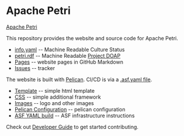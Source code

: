 # Apache Petri

[Apache Petri](https://petri.apache.org/)

This repository provides the website and source code for Apache Petri.

- [info.yaml](content/info.yaml) -- Machine Readable Culture Status
- [petri.rdf](content/petri.rdf) -- Machine Readable [Project DOAP](https://projects.apache.org/project.html?petri)
- [Pages](content/pages) -- website pages in GitHub Markdown
- [Issues](https://github.com/apache/petri-site/issues) -- tracker

The website is built with [Pelican](https://blog.getpelican.com).
CI/CD is via a [.asf.yaml file](https://cwiki.apache.org/confluence/display/INFRA/Git+-+.asf.yaml+features).

- [Template](theme/apache/templates) -- simple html template
- [CSS](theme/apache/static/css) -- simple additional framework
- [Images](content/images) -- logo and other images
- [Pelican Configuration](pelicanconf.py) -- pelican configuration
- [ASF YAML build](.asf.yaml) -- ASF infrastructure instructions

Check out [Developer Guide](DEVELOPER.md) to get started contributing.
